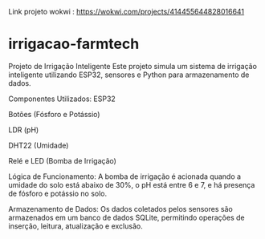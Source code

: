 Link projeto wokwi : https://wokwi.com/projects/414455644828016641

# irrigacao-farmtech
Projeto de Irrigação Inteligente
Este projeto simula um sistema de irrigação inteligente utilizando ESP32, sensores e Python para armazenamento de dados.

Componentes Utilizados:
ESP32

Botões (Fósforo e Potássio)

LDR (pH)

DHT22 (Umidade)

Relé e LED (Bomba de Irrigação)

Lógica de Funcionamento:
A bomba de irrigação é acionada quando a umidade do solo está abaixo de 30%, o pH está entre 6 e 7, e há presença de fósforo e potássio no solo.

Armazenamento de Dados:
Os dados coletados pelos sensores são armazenados em um banco de dados SQLite, permitindo operações de inserção, leitura, atualização e exclusão.
